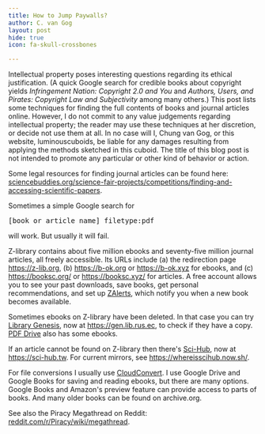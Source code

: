 ```yaml
---
title: How to Jump Paywalls?
author: C. van Gog
layout: post
hide: true
icon: fa-skull-crossbones

---
```

<p>Intellectual property poses interesting questions regarding its ethical justification. (A quick Google search for credible books about copyright yields <i>Infringement Nation: Copyright 2.0 and You</i> and <i>Authors, Users, and Pirates: Copyright Law and Subjectivity</i> among many others.) This post lists some techniques for finding the full contents of books and journal articles online. However, I do not commit to any value judgements regarding intellectual property; the reader may use these techniques at her discretion, or decide not use them at all. In no case will I, Chung van Gog, or this website, luminouscuboids, be liable for any damages resulting from applying the methods sketched in this cuboid. The title of this blog post is not intended to promote any particular or other kind of behavior or action.</p>

<p>Some legal resources for finding journal articles can be found here: <a href="https://www.sciencebuddies.org/science-fair-projects/competitions/finding-and-accessing-scientific-papers">sciencebuddies.org/science-fair-projects/competitions/finding-and-accessing-scientific-papers</a>.<p>

<p>Sometimes a simple Google search for <pre>[book or article name] filetype:pdf</pre> will work. But usually it will fail.</p>

<p>Z-library contains about five million ebooks and seventy-five million journal articles, all freely accessible. Its URLs include (a) the redirection page <a href="https://z-lib.org">https://z-lib.org</a>, (b) <a href="https://b-ok.org">https://b-ok.org</a> or <a href="https://b-ok.xyz">https://b-ok.xyz</a> for ebooks, and (c) <a href="https://booksc.org/">https://booksc.org/</a> or <a href="https://booksc.xyz/">https://booksc.xyz/</a> for articles. A free account allows you to see your past downloads, save books, get personal recommendations, and set up <a href="https://th.b-ok2.org/blog/5">ZAlerts</a>, which notify you when a new book becomes available.</p>

<p>Sometimes ebooks on Z-library have been deleted. In that case you can try <a href="https://www.wikiwand.com/en/Library_Genesis">Library Genesis</a>, now at <a href="https://gen.lib.rus.ec">https://gen.lib.rus.ec</a>, to check if they have a copy. <a href="https://pdfdrive.com">PDF Drive</a> also has some ebooks.</p>

<p>If an article cannot be found on Z-library then there's <a href="https://www.wikiwand.com/en/Sci-Hub">Sci-Hub</a>, now at <a href="https://sci-hub.tw">https://sci-hub.tw</a>. For current mirrors, see <a href="https://whereisscihub.now.sh/">https://whereisscihub.now.sh/</a>.</p>

<p>For file conversions I usually use <a href="https://cloudconvert.com">CloudConvert</a>. I use Google Drive and Google Books for saving and reading ebooks, but there are many options. Google Books and Amazon's preview feature can provide access to parts of books. And many older books can be found on archive.org.</p>

<p>See also the Piracy Megathread on Reddit: <a href="https://www.reddit.com/r/Piracy/wiki/megathread">reddit.com/r/Piracy/wiki/megathread</a>.</p>
